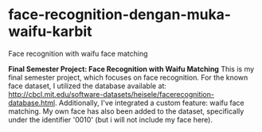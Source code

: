 # face-recognition-dengan-muka-waifu-karbit
Face recognition with waifu face matching

**Final Semester Project: Face Recognition with Waifu Matching**
This is my final semester project, which focuses on face recognition. For the known face dataset, I utilized the database available at:
http://cbcl.mit.edu/software-datasets/heisele/facerecognition-database.html.
Additionally, I've integrated a custom feature: waifu face matching. My own face has also been added to the dataset, specifically under the identifier '0010' (but i will not include my face here).

